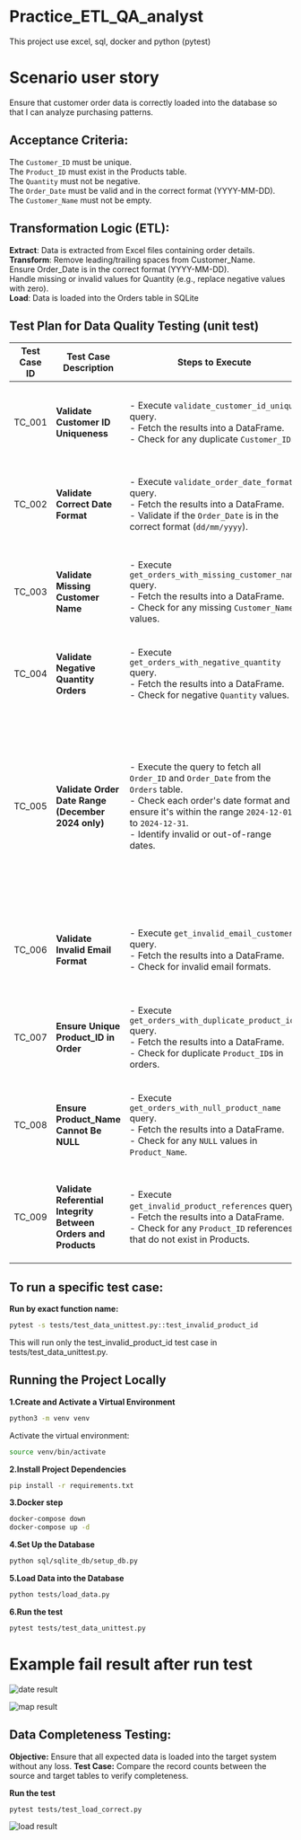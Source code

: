 # Practice_ETL_QA_analyst
This project use excel, sql, docker and python (pytest)

# Scenario user story
Ensure that customer order data is correctly loaded into the database so that I can analyze purchasing patterns.

## Acceptance Criteria:
The ```Customer_ID``` must be unique.<br/>
The ```Product_ID``` must exist in the Products table.<br/>
The ```Quantity``` must not be negative.<br/>
The ```Order_Date``` must be valid and in the correct format (YYYY-MM-DD).<br/>
The ```Customer_Name``` must not be empty.<br/>

## Transformation Logic (ETL):
**Extract**: Data is extracted from Excel files containing order details. <br/>
**Transform**:
Remove leading/trailing spaces from Customer_Name.<br/>
Ensure Order_Date is in the correct format (YYYY-MM-DD).<br/>
Handle missing or invalid values for Quantity (e.g., replace negative values with zero).<br/>
**Load**: Data is loaded into the Orders table in SQLite

## Test Plan for Data Quality Testing (unit test)

| Test Case ID | Test Case Description                                | Steps to Execute                                                                                                                                                    | Expected Result                                                       | Risk Level                       | Test Data                                                                                                                                          |
|--------------|------------------------------------------------------|--------------------------------------------------------------------------------------------------------------------------------------------------------------------|-----------------------------------------------------------------------|----------------------------------|---------------------------------------------------------------------------------------------------------------------------------------------------|
| TC_001       | **Validate Customer ID Uniqueness**                  | - Execute `validate_customer_id_unique` query.<br>- Fetch the results into a DataFrame.<br>- Check for any duplicate `Customer_ID`s.                              | **Failure**: The DataFrame should be empty, indicating no duplicates. | **Critical** – Affects data integrity | Customer_ID: 1234 (used for two orders)<br>Order_Date: "2024-12-01"<br>Product_ID: 567<br>Quantity: 2                                              |
| TC_002       | **Validate Correct Date Format**                     | - Execute `validate_order_date_format` query.<br>- Fetch the results into a DataFrame.<br>- Validate if the `Order_Date` is in the correct format (`dd/mm/yyyy`).  | **Failure**: The DataFrame should have no invalid date formats.       | **High** – Affects date parsing and reporting | Customer_ID: 1234<br>Order_Date: "12/01/2024" (invalid format)<br>Product_ID: 567<br>Quantity: 2                                                  |
| TC_003       | **Validate Missing Customer Name**                   | - Execute `get_orders_with_missing_customer_name` query.<br>- Fetch the results into a DataFrame.<br>- Check for any missing `Customer_Name` values.               | **Failure**: There should be no missing customer names.               | **High** – Affects order processing | Customer_ID: 1234<br>Order_Date: "2024-12-01"<br>Product_ID: 567<br>Quantity: 2 (Customer_Name: NULL)                                           |
| TC_004       | **Validate Negative Quantity Orders**                | - Execute `get_orders_with_negative_quantity` query.<br>- Fetch the results into a DataFrame.<br>- Check for negative `Quantity` values.                           | **Failure**: The DataFrame should have no rows with negative quantities. | **High** – Affects business logic and financial calculations | Customer_ID: 1234<br>Order_Date: "2024-12-01"<br>Product_ID: 567<br>Quantity: -5                                                                 |
| TC_005       | **Validate Order Date Range (December 2024 only)**   | - Execute the query to fetch all `Order_ID` and `Order_Date` from the `Orders` table.<br>- Check each order's date format and ensure it's within the range `2024-12-01` to `2024-12-31`.<br>- Identify invalid or out-of-range dates. | **Failure**: Orders with `Order_Date` outside the range `2024-12-01` to `2024-12-31` should be flagged.<br>**Failure**: Orders with invalid date formats should be flagged. | **High** – Invalid or out-of-range dates can affect reporting and processing. | Customer_ID: 1234<br>Order_Date: "01/12/2024"<br>Product_ID: 567<br>Quantity: 10 (Valid date)<br>Customer_ID: 5678<br>Order_Date: "01/11/2024" (Out of range)<br>Customer_ID: 91011<br>Order_Date: "InvalidDate" (Invalid format) |                                                     |
| TC_006       | **Validate Invalid Email Format**                    | - Execute `get_invalid_email_customers` query.<br>- Fetch the results into a DataFrame.<br>- Check for invalid email formats.                                       | **Failure**: The DataFrame should have no rows with invalid emails.   | **High** – Affects customer communication | Customer_ID: 1234<br>Order_Date: "2024-12-01"<br>Product_ID: 567<br>Quantity: 2<br>Customer_Email: "invalid_email"                               |
| TC_007       | **Ensure Unique Product_ID in Order**                | - Execute `get_orders_with_duplicate_product_id` query.<br>- Fetch the results into a DataFrame.<br>- Check for duplicate `Product_ID`s in orders.                  | **Failure**: The DataFrame should be empty, indicating no duplicates. | **Critical** – Affects data integrity | Customer_ID: 1234<br>Order_Date: "2024-12-01"<br>Product_ID: 567 (duplicate)<br>Quantity: 2                                                   |
| TC_008       | **Ensure Product_Name Cannot Be NULL**                | - Execute `get_orders_with_null_product_name` query.<br>- Fetch the results into a DataFrame.<br>- Check for any `NULL` values in `Product_Name`.                  | **Failure**: The DataFrame should have no rows with NULL `Product_Name`. | **High** – Affects order completeness | Customer_ID: 1234<br>Order_Date: "2024-12-01"<br>Product_ID: 567<br>Quantity: 2<br>Product_Name: NULL                                         |
| TC_009       | **Validate Referential Integrity Between Orders and Products** | - Execute `get_invalid_product_references` query.<br>- Fetch the results into a DataFrame.<br>- Check for any `Product_ID` references that do not exist in Products. | **Failure**: The DataFrame should have no rows indicating invalid `Product_ID` references. | **Critical** – Affects data integrity | Customer_ID: 1234<br>Order_Date: "2024-12-01"<br>Product_ID: 999 (non-existing)<br>Quantity: 2                                               |

## To run a specific test case:
**Run by exact function name:**
```sh
pytest -s tests/test_data_unittest.py::test_invalid_product_id
```
This will run only the test_invalid_product_id test case in tests/test_data_unittest.py.

## Running the Project Locally

**1.Create and Activate a Virtual Environment**
```sh
python3 -m venv venv
```

Activate the virtual environment:
```sh
source venv/bin/activate
```

**2.Install Project Dependencies**
```sh
pip install -r requirements.txt
```

**3.Docker step**
```sh
docker-compose down
docker-compose up -d
```

**4.Set Up the Database**
```sh
python sql/sqlite_db/setup_db.py
```

**5.Load Data into the Database**
```sh
python tests/load_data.py
```

**6.Run the test**
```sh
pytest tests/test_data_unittest.py
```

# Example fail result after run test
![date result](https://github.com/Thanasornsawan/Practice_ETL_QA_analyst/blob/main/photos/date_range.png?raw=true)

![map result](https://github.com/Thanasornsawan/Practice_ETL_QA_analyst/blob/main/photos/id_mapping.png?raw=true)

## Data Completeness Testing:

**Objective:** Ensure that all expected data is loaded into the target system without any loss.
**Test Case:** Compare the record counts between the source and target tables to verify completeness.

**Run the test**
```sh
pytest tests/test_load_correct.py
```
![load result](https://github.com/Thanasornsawan/Practice_ETL_QA_analyst/blob/main/photos/test_load.png?raw=true)


